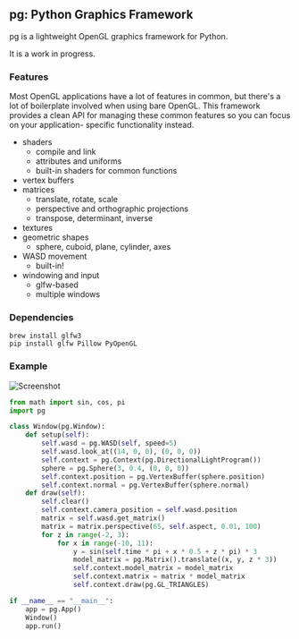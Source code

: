 ## pg: Python Graphics Framework

pg is a lightweight OpenGL graphics framework for Python.

It is a work in progress.

### Features

Most OpenGL applications have a lot of features in common, but there's a lot of
boilerplate involved when using bare OpenGL. This framework provides a clean
API for managing these common features so you can focus on your application-
specific functionality instead.

* shaders
    * compile and link
    * attributes and uniforms
    * built-in shaders for common functions
* vertex buffers
* matrices
    * translate, rotate, scale
    * perspective and orthographic projections
    * transpose, determinant, inverse
* textures
* geometric shapes
    * sphere, cuboid, plane, cylinder, axes
* WASD movement
    * built-in!
* windowing and input
    * glfw-based
    * multiple windows

### Dependencies

    brew install glfw3
    pip install glfw Pillow PyOpenGL

### Example

![Screenshot](http://i.imgur.com/s5AEYei.gif)

```python
from math import sin, cos, pi
import pg

class Window(pg.Window):
    def setup(self):
        self.wasd = pg.WASD(self, speed=5)
        self.wasd.look_at((14, 0, 0), (0, 0, 0))
        self.context = pg.Context(pg.DirectionalLightProgram())
        sphere = pg.Sphere(3, 0.4, (0, 0, 0))
        self.context.position = pg.VertexBuffer(sphere.position)
        self.context.normal = pg.VertexBuffer(sphere.normal)
    def draw(self):
        self.clear()
        self.context.camera_position = self.wasd.position
        matrix = self.wasd.get_matrix()
        matrix = matrix.perspective(65, self.aspect, 0.01, 100)
        for z in range(-2, 3):
            for x in range(-10, 11):
                y = sin(self.time * pi + x * 0.5 + z * pi) * 3
                model_matrix = pg.Matrix().translate((x, y, z * 3))
                self.context.model_matrix = model_matrix
                self.context.matrix = matrix * model_matrix
                self.context.draw(pg.GL_TRIANGLES)

if __name__ == "__main__":
    app = pg.App()
    Window()
    app.run()
```
